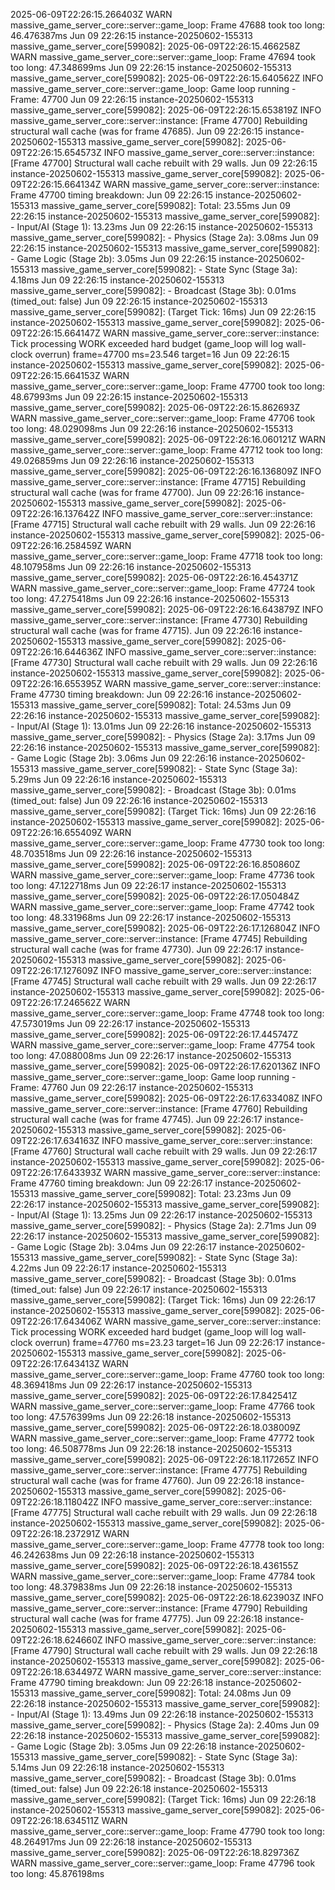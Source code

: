  2025-06-09T22:26:15.266403Z  WARN massive_game_server_core::server::game_loop: Frame 47688 took too long: 46.476387ms
Jun 09 22:26:15 instance-20250602-155313 massive_game_server_core[599082]: 2025-06-09T22:26:15.466258Z  WARN massive_game_server_core::server::game_loop: Frame 47694 took too long: 47.348699ms
Jun 09 22:26:15 instance-20250602-155313 massive_game_server_core[599082]: 2025-06-09T22:26:15.640562Z  INFO massive_game_server_core::server::game_loop: Game loop running - Frame: 47700
Jun 09 22:26:15 instance-20250602-155313 massive_game_server_core[599082]: 2025-06-09T22:26:15.653819Z  INFO massive_game_server_core::server::instance: [Frame 47700] Rebuilding structural wall cache (was for frame 47685).
Jun 09 22:26:15 instance-20250602-155313 massive_game_server_core[599082]: 2025-06-09T22:26:15.654573Z  INFO massive_game_server_core::server::instance: [Frame 47700] Structural wall cache rebuilt with 29 walls.
Jun 09 22:26:15 instance-20250602-155313 massive_game_server_core[599082]: 2025-06-09T22:26:15.664134Z  WARN massive_game_server_core::server::instance: Frame 47700 timing breakdown:
Jun 09 22:26:15 instance-20250602-155313 massive_game_server_core[599082]: Total: 23.55ms
Jun 09 22:26:15 instance-20250602-155313 massive_game_server_core[599082]: - Input/AI (Stage 1): 13.23ms
Jun 09 22:26:15 instance-20250602-155313 massive_game_server_core[599082]: - Physics (Stage 2a): 3.08ms
Jun 09 22:26:15 instance-20250602-155313 massive_game_server_core[599082]: - Game Logic (Stage 2b): 3.05ms
Jun 09 22:26:15 instance-20250602-155313 massive_game_server_core[599082]: - State Sync (Stage 3a): 4.18ms
Jun 09 22:26:15 instance-20250602-155313 massive_game_server_core[599082]: - Broadcast (Stage 3b): 0.01ms (timed_out: false)
Jun 09 22:26:15 instance-20250602-155313 massive_game_server_core[599082]: (Target Tick: 16ms)
Jun 09 22:26:15 instance-20250602-155313 massive_game_server_core[599082]: 2025-06-09T22:26:15.664147Z  WARN massive_game_server_core::server::instance: Tick processing WORK exceeded hard budget (game_loop will log wall-clock overrun) frame=47700 ms=23.546 target=16
Jun 09 22:26:15 instance-20250602-155313 massive_game_server_core[599082]: 2025-06-09T22:26:15.664153Z  WARN massive_game_server_core::server::game_loop: Frame 47700 took too long: 48.67993ms
Jun 09 22:26:15 instance-20250602-155313 massive_game_server_core[599082]: 2025-06-09T22:26:15.862693Z  WARN massive_game_server_core::server::game_loop: Frame 47706 took too long: 48.029098ms
Jun 09 22:26:16 instance-20250602-155313 massive_game_server_core[599082]: 2025-06-09T22:26:16.060121Z  WARN massive_game_server_core::server::game_loop: Frame 47712 took too long: 49.026859ms
Jun 09 22:26:16 instance-20250602-155313 massive_game_server_core[599082]: 2025-06-09T22:26:16.136809Z  INFO massive_game_server_core::server::instance: [Frame 47715] Rebuilding structural wall cache (was for frame 47700).
Jun 09 22:26:16 instance-20250602-155313 massive_game_server_core[599082]: 2025-06-09T22:26:16.137642Z  INFO massive_game_server_core::server::instance: [Frame 47715] Structural wall cache rebuilt with 29 walls.
Jun 09 22:26:16 instance-20250602-155313 massive_game_server_core[599082]: 2025-06-09T22:26:16.258459Z  WARN massive_game_server_core::server::game_loop: Frame 47718 took too long: 48.107958ms
Jun 09 22:26:16 instance-20250602-155313 massive_game_server_core[599082]: 2025-06-09T22:26:16.454371Z  WARN massive_game_server_core::server::game_loop: Frame 47724 took too long: 47.275418ms
Jun 09 22:26:16 instance-20250602-155313 massive_game_server_core[599082]: 2025-06-09T22:26:16.643879Z  INFO massive_game_server_core::server::instance: [Frame 47730] Rebuilding structural wall cache (was for frame 47715).
Jun 09 22:26:16 instance-20250602-155313 massive_game_server_core[599082]: 2025-06-09T22:26:16.644636Z  INFO massive_game_server_core::server::instance: [Frame 47730] Structural wall cache rebuilt with 29 walls.
Jun 09 22:26:16 instance-20250602-155313 massive_game_server_core[599082]: 2025-06-09T22:26:16.655395Z  WARN massive_game_server_core::server::instance: Frame 47730 timing breakdown:
Jun 09 22:26:16 instance-20250602-155313 massive_game_server_core[599082]: Total: 24.53ms
Jun 09 22:26:16 instance-20250602-155313 massive_game_server_core[599082]: - Input/AI (Stage 1): 13.01ms
Jun 09 22:26:16 instance-20250602-155313 massive_game_server_core[599082]: - Physics (Stage 2a): 3.17ms
Jun 09 22:26:16 instance-20250602-155313 massive_game_server_core[599082]: - Game Logic (Stage 2b): 3.06ms
Jun 09 22:26:16 instance-20250602-155313 massive_game_server_core[599082]: - State Sync (Stage 3a): 5.29ms
Jun 09 22:26:16 instance-20250602-155313 massive_game_server_core[599082]: - Broadcast (Stage 3b): 0.01ms (timed_out: false)
Jun 09 22:26:16 instance-20250602-155313 massive_game_server_core[599082]: (Target Tick: 16ms)
Jun 09 22:26:16 instance-20250602-155313 massive_game_server_core[599082]: 2025-06-09T22:26:16.655409Z  WARN massive_game_server_core::server::game_loop: Frame 47730 took too long: 48.703518ms
Jun 09 22:26:16 instance-20250602-155313 massive_game_server_core[599082]: 2025-06-09T22:26:16.850860Z  WARN massive_game_server_core::server::game_loop: Frame 47736 took too long: 47.122718ms
Jun 09 22:26:17 instance-20250602-155313 massive_game_server_core[599082]: 2025-06-09T22:26:17.050484Z  WARN massive_game_server_core::server::game_loop: Frame 47742 took too long: 48.331968ms
Jun 09 22:26:17 instance-20250602-155313 massive_game_server_core[599082]: 2025-06-09T22:26:17.126804Z  INFO massive_game_server_core::server::instance: [Frame 47745] Rebuilding structural wall cache (was for frame 47730).
Jun 09 22:26:17 instance-20250602-155313 massive_game_server_core[599082]: 2025-06-09T22:26:17.127609Z  INFO massive_game_server_core::server::instance: [Frame 47745] Structural wall cache rebuilt with 29 walls.
Jun 09 22:26:17 instance-20250602-155313 massive_game_server_core[599082]: 2025-06-09T22:26:17.246562Z  WARN massive_game_server_core::server::game_loop: Frame 47748 took too long: 47.573019ms
Jun 09 22:26:17 instance-20250602-155313 massive_game_server_core[599082]: 2025-06-09T22:26:17.445747Z  WARN massive_game_server_core::server::game_loop: Frame 47754 took too long: 47.088008ms
Jun 09 22:26:17 instance-20250602-155313 massive_game_server_core[599082]: 2025-06-09T22:26:17.620136Z  INFO massive_game_server_core::server::game_loop: Game loop running - Frame: 47760
Jun 09 22:26:17 instance-20250602-155313 massive_game_server_core[599082]: 2025-06-09T22:26:17.633408Z  INFO massive_game_server_core::server::instance: [Frame 47760] Rebuilding structural wall cache (was for frame 47745).
Jun 09 22:26:17 instance-20250602-155313 massive_game_server_core[599082]: 2025-06-09T22:26:17.634163Z  INFO massive_game_server_core::server::instance: [Frame 47760] Structural wall cache rebuilt with 29 walls.
Jun 09 22:26:17 instance-20250602-155313 massive_game_server_core[599082]: 2025-06-09T22:26:17.643393Z  WARN massive_game_server_core::server::instance: Frame 47760 timing breakdown:
Jun 09 22:26:17 instance-20250602-155313 massive_game_server_core[599082]: Total: 23.23ms
Jun 09 22:26:17 instance-20250602-155313 massive_game_server_core[599082]: - Input/AI (Stage 1): 13.25ms
Jun 09 22:26:17 instance-20250602-155313 massive_game_server_core[599082]: - Physics (Stage 2a): 2.71ms
Jun 09 22:26:17 instance-20250602-155313 massive_game_server_core[599082]: - Game Logic (Stage 2b): 3.04ms
Jun 09 22:26:17 instance-20250602-155313 massive_game_server_core[599082]: - State Sync (Stage 3a): 4.22ms
Jun 09 22:26:17 instance-20250602-155313 massive_game_server_core[599082]: - Broadcast (Stage 3b): 0.01ms (timed_out: false)
Jun 09 22:26:17 instance-20250602-155313 massive_game_server_core[599082]: (Target Tick: 16ms)
Jun 09 22:26:17 instance-20250602-155313 massive_game_server_core[599082]: 2025-06-09T22:26:17.643406Z  WARN massive_game_server_core::server::instance: Tick processing WORK exceeded hard budget (game_loop will log wall-clock overrun) frame=47760 ms=23.23 target=16
Jun 09 22:26:17 instance-20250602-155313 massive_game_server_core[599082]: 2025-06-09T22:26:17.643413Z  WARN massive_game_server_core::server::game_loop: Frame 47760 took too long: 48.369418ms
Jun 09 22:26:17 instance-20250602-155313 massive_game_server_core[599082]: 2025-06-09T22:26:17.842541Z  WARN massive_game_server_core::server::game_loop: Frame 47766 took too long: 47.576399ms
Jun 09 22:26:18 instance-20250602-155313 massive_game_server_core[599082]: 2025-06-09T22:26:18.038009Z  WARN massive_game_server_core::server::game_loop: Frame 47772 took too long: 46.508778ms
Jun 09 22:26:18 instance-20250602-155313 massive_game_server_core[599082]: 2025-06-09T22:26:18.117265Z  INFO massive_game_server_core::server::instance: [Frame 47775] Rebuilding structural wall cache (was for frame 47760).
Jun 09 22:26:18 instance-20250602-155313 massive_game_server_core[599082]: 2025-06-09T22:26:18.118042Z  INFO massive_game_server_core::server::instance: [Frame 47775] Structural wall cache rebuilt with 29 walls.
Jun 09 22:26:18 instance-20250602-155313 massive_game_server_core[599082]: 2025-06-09T22:26:18.237291Z  WARN massive_game_server_core::server::game_loop: Frame 47778 took too long: 46.242638ms
Jun 09 22:26:18 instance-20250602-155313 massive_game_server_core[599082]: 2025-06-09T22:26:18.436155Z  WARN massive_game_server_core::server::game_loop: Frame 47784 took too long: 48.379838ms
Jun 09 22:26:18 instance-20250602-155313 massive_game_server_core[599082]: 2025-06-09T22:26:18.623903Z  INFO massive_game_server_core::server::instance: [Frame 47790] Rebuilding structural wall cache (was for frame 47775).
Jun 09 22:26:18 instance-20250602-155313 massive_game_server_core[599082]: 2025-06-09T22:26:18.624660Z  INFO massive_game_server_core::server::instance: [Frame 47790] Structural wall cache rebuilt with 29 walls.
Jun 09 22:26:18 instance-20250602-155313 massive_game_server_core[599082]: 2025-06-09T22:26:18.634497Z  WARN massive_game_server_core::server::instance: Frame 47790 timing breakdown:
Jun 09 22:26:18 instance-20250602-155313 massive_game_server_core[599082]: Total: 24.08ms
Jun 09 22:26:18 instance-20250602-155313 massive_game_server_core[599082]: - Input/AI (Stage 1): 13.49ms
Jun 09 22:26:18 instance-20250602-155313 massive_game_server_core[599082]: - Physics (Stage 2a): 2.40ms
Jun 09 22:26:18 instance-20250602-155313 massive_game_server_core[599082]: - Game Logic (Stage 2b): 3.05ms
Jun 09 22:26:18 instance-20250602-155313 massive_game_server_core[599082]: - State Sync (Stage 3a): 5.14ms
Jun 09 22:26:18 instance-20250602-155313 massive_game_server_core[599082]: - Broadcast (Stage 3b): 0.01ms (timed_out: false)
Jun 09 22:26:18 instance-20250602-155313 massive_game_server_core[599082]: (Target Tick: 16ms)
Jun 09 22:26:18 instance-20250602-155313 massive_game_server_core[599082]: 2025-06-09T22:26:18.634511Z  WARN massive_game_server_core::server::game_loop: Frame 47790 took too long: 48.264917ms
Jun 09 22:26:18 instance-20250602-155313 massive_game_server_core[599082]: 2025-06-09T22:26:18.829736Z  WARN massive_game_server_core::server::game_loop: Frame 47796 took too long: 45.876198ms